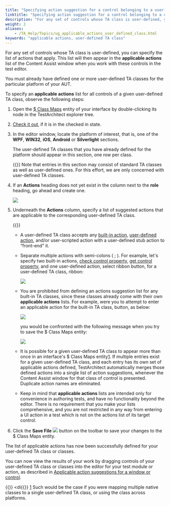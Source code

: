 ```yaml
--- 
title: "Specifying action suggestion for a control belonging to a user-defined TA class"
linktitle: "Specifying action suggestion for a control belonging to a user-defined TA class"
description: "For any set of controls whose TA class is user-defined, you can specify the list of actions that apply. This list will then appear in the applicable actions list of the Content Assist window when you work with these controls in the test editor."
weight: 2
aliases: 
    - /TA_Help/Topics/ug_applicable_actions_user_defined_class.html
keywords: "applicable actions, user-defined TA class"
---
```


For any set of controls whose TA class is user-defined, you can specify the list of actions that apply. This list will then appear in the **applicable actions** list of the Content Assist window when you work with these controls in the test editor.

You must already have defined one or more user-defined TA classes for the particular platform of your AUT.

To specify an **applicable actions** list for all controls of a given user-defined TA class, observe the following steps:

1.  Open the [$ Class Maps](/user-guide/interface-definitions/class-mapping/class-maps-entity) entity of your interface by double-clicking its node in the TestArchitect explorer tree.

2.  [Check it out](/user-guide/projects-and-project-items/project-items/revision-control/check-out), if it is in the checked in state.

3.  In the editor window, locate the platform of interest, that is, one of the **WPF**, **WIN32**, **iOS**, **Android** or **Silverlight** sections.

    The user-defined TA classes that you have already defined for the platform should appear in this section, one row per class.

    {{<note>}} Note that entries in this section may consist of standard TA classes as well as user-defined ones. For this effort, we are only concerned with user-defined TA classes.

4.  If an **Actions** heading does not yet exist in the column next to the **role** heading, go ahead and create one.

    ![](/images/TA_Help/Images/action_user_defined_class_Actions_column.png)

5.  Underneath the **Actions** column, specify a list of suggested actions that are applicable to the corresponding user-defined TA class.

    {{<remember>}}

    -   A user-defined TA class accepts any [built-in action](/automation-guide/action-based-testing-language/built-in-actions/), [user-defined action](/user-guide/actions/user-defined-actions/), and/or user-scripted action with a user-defined stub action to “front-end” it.
    -   Separate multiple actions with semi-colons \( ; \). For example, let's specify two built-in actions, [check control property](/automation-guide/action-based-testing-language/built-in-actions/user-interface-actions/control-element/check-control-property), [get control property](/automation-guide/action-based-testing-language/built-in-actions/user-interface-actions/control-element/get-control-property), and one user-defined action, select ribbon button, for a user-defined TA class, ribbon:

        ![](/images/TA_Help/Images/action_user_defined_class_defined_actions.png)

    -   You are prohibited from defining an actions suggestion list for any built-in TA classes, since these classes already come with their own **applicable actions** lists. For example, were you to attempt to enter an applicable action for the built-in TA class, button, as below:

        ![](/images/TA_Help/Images/action_user_defined_class.png)

        you would be confronted with the following message when you try to save the $ Class Maps entity:

        ![](/images/TA_Help/Images/action_user_defined_class_error_message.png)

    -   It is possible for a given user-defined TA class to appear more than once in an interface's $ Class Maps entity[1](#fntarg_1). If multiple entries exist for a given user-defined TA class, and each entry has its own set of applicable actions defined, TestArchitect automatically merges those defined actions into a single list of action suggestions, whenever the Content Assist window for that class of control is presented. Duplicate action names are eliminated.
    -   Keep in mind that **applicable actions** lists are intended only for convenience in authoring tests, and have no functionality beyond the editor. There is no requirement that you make your lists comprehensive, and you are not restricted in any way from entering a UI action in a test which is not on the actions list of its target control.
6.  Click the **Save File** ![](/images/TA_Help/Images/btn.TAC_toolbar.SaveFile.png) button on the toolbar to save your changes to the $ Class Maps entity.


The list of applicable actions has now been successfully defined for your user-defined TA class or classes.

You can now view the results of your work by dragging controls of your user-defined TA class or classes into the editor for your test module or action, as described in [Applicable action suggestions for a window or control](/user-guide/getting-started/the-test-editor/content-assist/applicable-action-suggestions).


{{<anchor fntarg_1 >}}
<di{{<anchor fnsrc_1 >}}
[1](#fnsrc_1) Such would be the case if you were mapping multiple native classes to a single user-defined TA class, or using the class across platforms.

